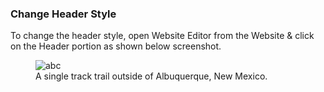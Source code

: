 ### Change Header Style 
<p>To change the header style, open Website Editor from the Website & click on the Header portion as shown below screenshot.</p>
<figure>
    <img src="/doc-test/docs/v13/header/image/3-1.png"
         alt="abc">
    <figcaption>A single track trail outside of Albuquerque, New Mexico.</figcaption>
</figure>